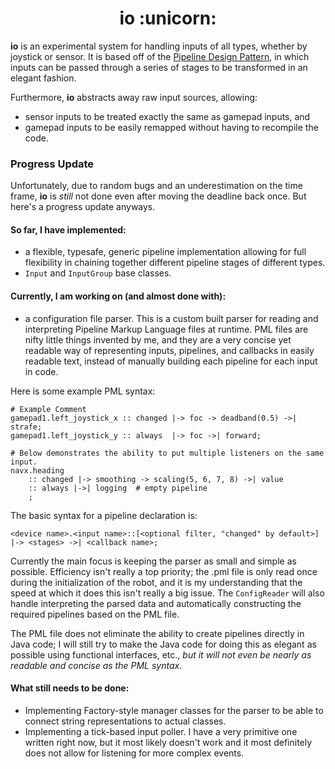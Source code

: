 <h1 align="center">io :unicorn:</h1>

**io** is an experimental system for handling inputs of all types, whether by joystick or sensor. It is based off of the
[Pipeline Design Pattern](https://www.cise.ufl.edu/research/ParallelPatterns/PatternLanguage/AlgorithmStructure/Pipeline.htm),
in which inputs can be passed through a series of stages to be transformed in an elegant fashion.

Furthermore, **io** abstracts away raw input sources, allowing:
- sensor inputs to be treated exactly the same as gamepad inputs, and
- gamepad inputs to be easily remapped without having to recompile the code.

### Progress Update
Unfortunately, due to random bugs and an underestimation on the time frame, **io** is _still_ not done even after moving the 
deadline back once.  But here's a progress update anyways.

#### So far, I have implemented:
- a flexible, typesafe, generic pipeline implementation allowing for full flexibility in chaining together different pipeline 
stages of different types.
- `Input` and `InputGroup` base classes.

#### Currently, I am working on (and almost done with):
- a configuration file parser. This is a custom built parser for reading and interpreting Pipeline Markup Language files at 
runtime.  PML files are nifty little things invented by me, and they are a very concise yet readable way of representing inputs,
pipelines, and callbacks in easily readable text, instead of manually building each pipeline for each input in code.

Here is some example PML syntax: 
```text
# Example Comment
gamepad1.left_joystick_x :: changed |-> foc -> deadband(0.5) ->| strafe;
gamepad1.left_joystick_y :: always  |-> foc ->| forward;

# Below demonstrates the ability to put multiple listeners on the same input.
navx.heading
    :: changed |-> smoothing -> scaling(5, 6, 7, 8) ->| value
    :: always |->| logging  # empty pipeline
    ;
```
The basic syntax for a pipeline declaration is:
```text
<device name>.<input name>::[<optional filter, "changed" by default>] |-> <stages> ->| <callback name>;
```
Currently the main focus is keeping the parser as small and simple as possible.  Efficiency isn't really a top priority; the .pml
file is only read once during the initialization of the robot, and it is my understanding that the speed at which it does this 
isn't really a big issue.  The `ConfigReader` will also handle interpreting the parsed data and automatically constructing the 
required pipelines based on the PML file.

The PML file does not eliminate the ability to create pipelines directly in Java code; I will still try to make the Java code for
doing this as elegant as possible using functional interfaces, etc., _but it will not even be nearly as readable and concise
as the PML syntax_.

#### What still needs to be done:
- Implementing Factory-style manager classes for the parser to be able to connect string representations to actual classes.
- Implementing a tick-based input poller.  I have a very primitive one written right now, but it most likely doesn't work and it 
most definitely does not allow for listening for more complex events.
